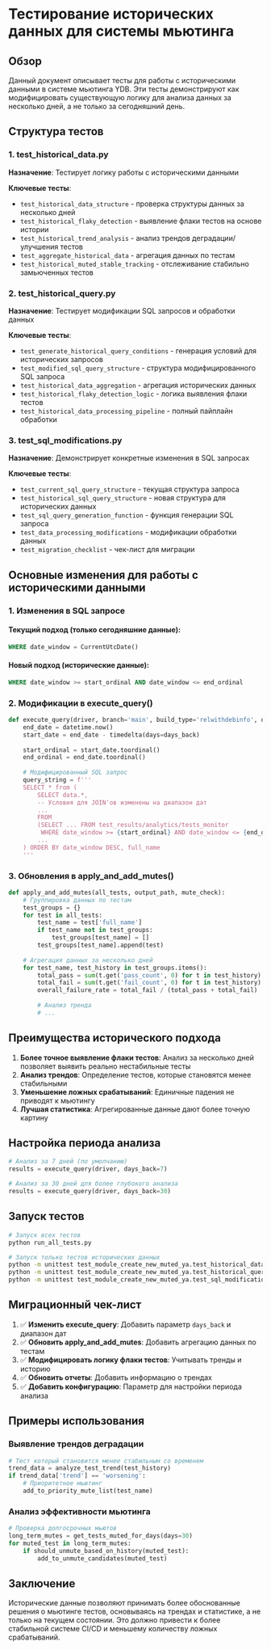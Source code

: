 # Тестирование исторических данных для системы мьютинга

## Обзор

Данный документ описывает тесты для работы с историческими данными в системе мьютинга YDB. Эти тесты демонстрируют как модифицировать существующую логику для анализа данных за несколько дней, а не только за сегодняшний день.

## Структура тестов

### 1. test_historical_data.py
**Назначение**: Тестирует логику работы с историческими данными

**Ключевые тесты**:
- `test_historical_data_structure` - проверка структуры данных за несколько дней
- `test_historical_flaky_detection` - выявление флаки тестов на основе истории
- `test_historical_trend_analysis` - анализ трендов деградации/улучшения тестов
- `test_aggregate_historical_data` - агрегация данных по тестам
- `test_historical_muted_stable_tracking` - отслеживание стабильно замьюченных тестов

### 2. test_historical_query.py
**Назначение**: Тестирует модификации SQL запросов и обработки данных

**Ключевые тесты**:
- `test_generate_historical_query_conditions` - генерация условий для исторических запросов
- `test_modified_sql_query_structure` - структура модифицированного SQL запроса
- `test_historical_data_aggregation` - агрегация исторических данных
- `test_historical_flaky_detection_logic` - логика выявления флаки тестов
- `test_historical_data_processing_pipeline` - полный пайплайн обработки

### 3. test_sql_modifications.py
**Назначение**: Демонстрирует конкретные изменения в SQL запросах

**Ключевые тесты**:
- `test_current_sql_query_structure` - текущая структура запроса
- `test_historical_sql_query_structure` - новая структура для исторических данных
- `test_sql_query_generation_function` - функция генерации SQL запроса
- `test_data_processing_modifications` - модификации обработки данных
- `test_migration_checklist` - чек-лист для миграции

## Основные изменения для работы с историческими данными

### 1. Изменения в SQL запросе

#### Текущий подход (только сегодняшние данные):
```sql
WHERE date_window = CurrentUtcDate()
```

#### Новый подход (исторические данные):
```sql
WHERE date_window >= start_ordinal AND date_window <= end_ordinal
```

### 2. Модификации в execute_query()

```python
def execute_query(driver, branch='main', build_type='relwithdebinfo', days_back=7):
    end_date = datetime.now()
    start_date = end_date - timedelta(days=days_back)
    
    start_ordinal = start_date.toordinal()
    end_ordinal = end_date.toordinal()
    
    # Модифицированный SQL запрос
    query_string = f'''
    SELECT * from (
        SELECT data.*,
        -- Условия для JOIN'ов изменены на диапазон дат
        ...
        FROM
        (SELECT ... FROM test_results/analytics/tests_monitor
         WHERE date_window >= {start_ordinal} AND date_window <= {end_ordinal}) as data
        ...
    ) ORDER BY date_window DESC, full_name
    '''
```

### 3. Обновления в apply_and_add_mutes()

```python
def apply_and_add_mutes(all_tests, output_path, mute_check):
    # Группировка данных по тестам
    test_groups = {}
    for test in all_tests:
        test_name = test['full_name']
        if test_name not in test_groups:
            test_groups[test_name] = []
        test_groups[test_name].append(test)
    
    # Агрегация данных за несколько дней
    for test_name, test_history in test_groups.items():
        total_pass = sum(t.get('pass_count', 0) for t in test_history)
        total_fail = sum(t.get('fail_count', 0) for t in test_history)
        overall_failure_rate = total_fail / (total_pass + total_fail)
        
        # Анализ тренда
        # ...
```

## Преимущества исторического подхода

1. **Более точное выявление флаки тестов**: Анализ за несколько дней позволяет выявить реально нестабильные тесты
2. **Анализ трендов**: Определение тестов, которые становятся менее стабильными
3. **Уменьшение ложных срабатываний**: Единичные падения не приводят к мьютингу
4. **Лучшая статистика**: Агрегированные данные дают более точную картину

## Настройка периода анализа

```python
# Анализ за 7 дней (по умолчанию)
results = execute_query(driver, days_back=7)

# Анализ за 30 дней для более глубокого анализа
results = execute_query(driver, days_back=30)
```

## Запуск тестов

```bash
# Запуск всех тестов
python run_all_tests.py

# Запуск только тестов исторических данных
python -m unittest test_module_create_new_muted_ya.test_historical_data
python -m unittest test_module_create_new_muted_ya.test_historical_query
python -m unittest test_module_create_new_muted_ya.test_sql_modifications
```

## Миграционный чек-лист

1. ✅ **Изменить execute_query**: Добавить параметр `days_back` и диапазон дат
2. ✅ **Обновить apply_and_add_mutes**: Добавить агрегацию данных по тестам
3. ✅ **Модифицировать логику флаки тестов**: Учитывать тренды и историю
4. ✅ **Обновить отчеты**: Добавить информацию о трендах
5. ✅ **Добавить конфигурацию**: Параметр для настройки периода анализа

## Примеры использования

### Выявление трендов деградации
```python
# Тест который становится менее стабильным со временем
trend_data = analyze_test_trend(test_history)
if trend_data['trend'] == 'worsening':
    # Приоритетное мьютинг
    add_to_priority_mute_list(test_name)
```

### Анализ эффективности мьютинга
```python
# Проверка долгосрочных мьютов
long_term_mutes = get_tests_muted_for_days(days=30)
for muted_test in long_term_mutes:
    if should_unmute_based_on_history(muted_test):
        add_to_unmute_candidates(muted_test)
```

## Заключение

Исторические данные позволяют принимать более обоснованные решения о мьютинге тестов, основываясь на трендах и статистике, а не только на текущем состоянии. Это должно привести к более стабильной системе CI/CD и меньшему количеству ложных срабатываний. 